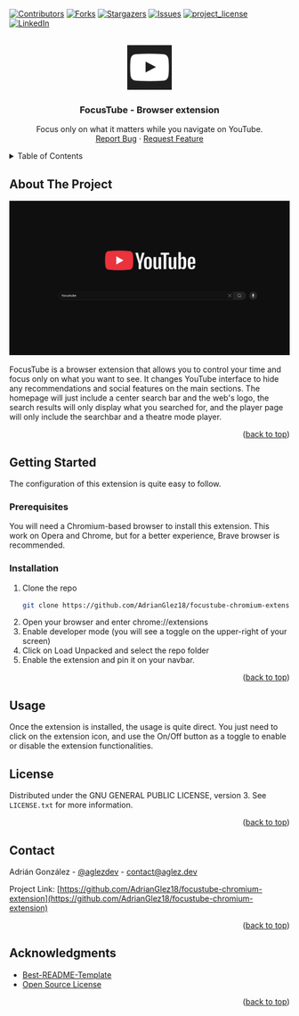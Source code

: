 <!-- Improved compatibility of back to top link: See: https://github.com/othneildrew/Best-README-Template/pull/73 -->
<a id="readme-top"></a>

[![Contributors][contributors-shield]][contributors-url]
[![Forks][forks-shield]][forks-url]
[![Stargazers][stars-shield]][stars-url]
[![Issues][issues-shield]][issues-url]
[![project_license][license-shield]][license-url]
[![LinkedIn][linkedin-shield]][linkedin-url]

<!-- PROJECT LOGO -->
<br />
<div align="center">
  <a href="https://github.com/AdrianGlez18/focustube-chromium-extension">
    <img src="icon.png" alt="Logo" width="80" height="80">
  </a>

<h3 align="center">FocusTube - Browser extension</h3>

  <p align="center">
    Focus only on what it matters while you navigate on YouTube.
    <br />
    <a href="https://github.com/AdrianGlez18/focustube-chromium-extension/issues/new?labels=bug&template=bug-report---.md">Report Bug</a>
    &middot;
    <a href="https://github.com/AdrianGlez18/focustube-chromium-extension/issues/new?labels=enhancement&template=feature-request---.md">Request Feature</a>
  </p>
</div>



<!-- TABLE OF CONTENTS -->
<details>
  <summary>Table of Contents</summary>
  <ol>
    <li>
      <a href="#about-the-project">About The Project</a>
    </li>
    <li>
      <a href="#getting-started">Getting Started</a>
      <ul>
        <li><a href="#prerequisites">Prerequisites</a></li>
        <li><a href="#installation">Installation</a></li>
      </ul>
    </li>
    <li><a href="#usage">Usage</a></li>
    <li><a href="#license">License</a></li>
    <li><a href="#contact">Contact</a></li>
    <li><a href="#acknowledgments">Acknowledgments</a></li>
  </ol>
</details>



<!-- ABOUT THE PROJECT -->
## About The Project

![Focustube Screen Shot][product-screenshot]

FocusTube is a browser extension that allows you to control your time and focus only on what you want to see. It changes YouTube interface to hide any recommendations and social features on the main sections. The homepage will just include a center search bar and the web's logo, the search results will only display what you searched for, and the player page will only include the searchbar and a theatre mode player.

<p align="right">(<a href="#readme-top">back to top</a>)</p>



<!-- GETTING STARTED -->
## Getting Started

The configuration of this extension is quite easy to follow.

### Prerequisites

You will need a Chromium-based browser to install this extension. This work on Opera and Chrome, but for a better experience, Brave browser is recommended.

### Installation

1. Clone the repo
   ```sh
   git clone https://github.com/AdrianGlez18/focustube-chromium-extension.git
   ```
2. Open your browser and enter chrome://extensions
3. Enable developer mode (you will see a toggle on the upper-right of your screen)
4. Click on Load Unpacked and select the repo folder
5. Enable the extension and pin it on your navbar.

<p align="right">(<a href="#readme-top">back to top</a>)</p>



<!-- USAGE EXAMPLES -->
## Usage

Once the extension is installed, the usage is quite direct. You just need to click on the extension icon, and use the On/Off button as a toggle to enable or disable the extension functionalities.

<!-- LICENSE -->
## License

Distributed under the GNU GENERAL PUBLIC LICENSE, version 3. See `LICENSE.txt` for more information.

<p align="right">(<a href="#readme-top">back to top</a>)</p>



<!-- CONTACT -->
## Contact

Adrián González - [@aglezdev](https://twitter.com/aglezdev) - contact@aglez.dev

Project Link: [https://github.com/AdrianGlez18/focustube-chromium-extension](https://github.com/AdrianGlez18/focustube-chromium-extension)

<p align="right">(<a href="#readme-top">back to top</a>)</p>



<!-- ACKNOWLEDGMENTS -->
## Acknowledgments

* [Best-README-Template](https://github.com/othneildrew/Best-README-Template/)
* [Open Source License](https://choosealicense.com/)

<p align="right">(<a href="#readme-top">back to top</a>)</p>



<!-- MARKDOWN LINKS & IMAGES -->
<!-- https://www.markdownguide.org/basic-syntax/#reference-style-links -->
[contributors-shield]: https://img.shields.io/github/contributors/AdrianGlez18/focustube-chromium-extension.svg?style=for-the-badge
[contributors-url]: https://github.com/AdrianGlez18/focustube-chromium-extension/graphs/contributors
[forks-shield]: https://img.shields.io/github/forks/AdrianGlez18/focustube-chromium-extension.svg?style=for-the-badge
[forks-url]: https://github.com/AdrianGlez18/focustube-chromium-extension/network/members
[stars-shield]: https://img.shields.io/github/stars/AdrianGlez18/focustube-chromium-extension.svg?style=for-the-badge
[stars-url]: https://github.com/AdrianGlez18/focustube-chromium-extension/stargazers
[issues-shield]: https://img.shields.io/github/issues/AdrianGlez18/focustube-chromium-extension.svg?style=for-the-badge
[issues-url]: https://github.com/AdrianGlez18/focustube-chromium-extension/issues
[license-shield]: https://img.shields.io/github/license/AdrianGlez18/focustube-chromium-extension.svg?style=for-the-badge
[license-url]: https://github.com/AdrianGlez18/focustube-chromium-extension/blob/master/LICENSE.txt
[linkedin-shield]: https://img.shields.io/badge/-LinkedIn-black.svg?style=for-the-badge&logo=linkedin&colorB=555
[linkedin-url]: https://linkedin.com/in/adrián-gonzález-hernández
[product-screenshot]: images/screenshot.png

